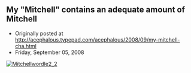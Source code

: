 ## My "Mitchell" contains an adequate amount of Mitchell

 * Originally posted at http://acephalous.typepad.com/acephalous/2008/09/my-mitchell-cha.html
 * Friday, September 05, 2008



			
[![Mitchellwordle2\_2](http://acephalous.typepad.com/photos/uncategorized/2008/09/05/mitchellwordle2\_2.jpg "Mitchellwordle2\_2")](http://acephalous.typepad.com/photos/uncategorized/2008/09/05/mitchellwordle2\_2.jpg)

		
